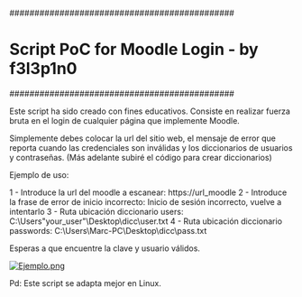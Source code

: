#############################################
# Script PoC for Moodle Login - by f3l3p1n0 #
#############################################

Este script ha sido creado con fines educativos. 
Consiste en realizar fuerza bruta en el login de cualquier página que implemente Moodle.


Simplemente debes colocar la url del sitio web, el mensaje de error que reporta cuando las credenciales son inválidas y 
los diccionarios de usuarios y contraseñas. (Más adelante subiré el código para crear diccionarios)

Ejemplo de uso:

1 - Introduce la url del moodle a escanear: https://url_moodle
2 - Introduce la frase de error de inicio incorrecto: Inicio de sesión incorrecto, vuelve a intentarlo
3 - Ruta ubicación diccionario users: C:\Users\"your_user"\Desktop\dicc\user.txt
4 - Ruta ubicación diccionario passwords: C:\Users\Marc-PC\Desktop\dicc\pass.txt

Esperas a que encuentre la clave y usuario válidos.

[![Ejemplo.png](https://i.postimg.cc/JzLsB3WH/Ejemplo.png)](https://postimg.cc/8jZp26cT)

Pd: Este script se adapta mejor en Linux.

